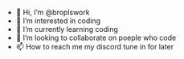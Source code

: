 - 👋 Hi, I’m @broplswork
- 👀 I’m interested in coding
- 🌱 I’m currently learning coding
- 💞️ I’m looking to collaborate on poeple who code
- 📫 How to reach me my discord tune in for later

<!---
broplswork/broplswork is a ✨ special ✨ repository because its `README.md` (this file) appears on your GitHub profile.
You can click the Preview link to take a look at your changes.
--->
